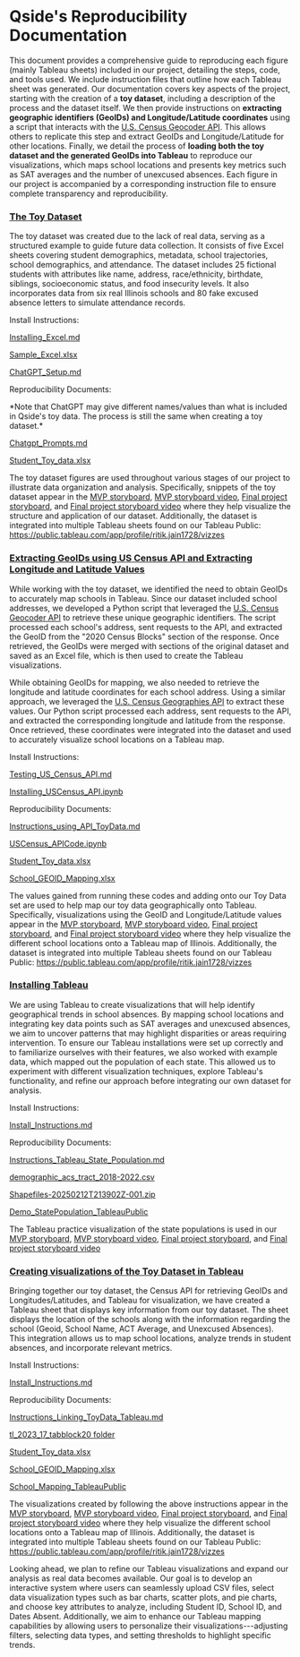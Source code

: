 # Qside's Reproducibility Documentation

This document provides a comprehensive guide to reproducing each figure
(mainly Tableau sheets) included in our project, detailing the steps,
code, and tools used. We include instruction files that outline how each
Tableau sheet was generated. Our documentation covers key aspects of the
project, starting with the creation of a **toy dataset**, including a
description of the process and the dataset itself. We then provide
instructions on **extracting geographic identifiers (GeoIDs) and
Longitude/Latitude coordinates** using a script that interacts with the
[U.S. Census Geocoder
API](https://geocoding.geo.census.gov/geocoder/geographies/address).
This allows others to replicate this step and extract GeoIDs and
Longitude/Latitude for other locations. Finally, we detail the process
of **loading both the toy dataset and the generated GeoIDs into
Tableau** to reproduce our visualizations, which maps school locations
and presents key metrics such as SAT averages and the number of
unexcused absences. Each figure in our project is accompanied by a
corresponding instruction file to ensure complete transparency and
reproducibility.

### <ins>The Toy Dataset</ins>

The toy dataset was created due to the lack of real data, serving as a
structured example to guide future data collection. It consists of five
Excel sheets covering student demographics, metadata, school
trajectories, school demographics, and attendance. The dataset includes
25 fictional students with attributes like name, address,
race/ethnicity, birthdate, siblings, socioeconomic status, and food
insecurity levels. It also incorporates data from six real Illinois
schools and 80 fake excused absence letters to simulate attendance
records.

Install Instructions:

[Installing_Excel.md](https://github.com/ritikjain1/QsideCapstone25/blob/main/Reproducibility_Documents/Toy_Dataset/Installing_Excel.md)

[Sample_Excel.xlsx](https://github.com/ritikjain1/QsideCapstone25/blob/main/Reproducibility_Documents/Toy_Dataset/Sample_Excel.xlsx)

[ChatGPT_Setup.md](https://github.com/ritikjain1/QsideCapstone25/blob/main/Reproducibility_Documents/Toy_Dataset/ChatGPT_Setup.md)

Reproducibility Documents:

\*Note that ChatGPT may give different names/values than what is
included in Qside's toy data. The process is still the same when
creating a toy dataset.\*


[Chatgpt_Prompts.md](https://github.com/ritikjain1/QsideCapstone25/blob/main/Reproducibility_Documents/Toy_Dataset/About_QSIDEs_ToyData.md)

[Student_Toy_data.xlsx](https://github.com/ritikjain1/QsideCapstone25/blob/main/Reproducibility_Documents/Toy_Dataset/Student_Toy_data.xlsx)

The toy dataset figures are used throughout various stages of our
project to illustrate data organization and analysis. Specifically,
snippets of the toy dataset appear in the [MVP
storyboard](https://github.com/ritikjain1/QsideCapstone25/blob/main/Deliverables/Qside-CMSE495_MVP_Storyboard.pdf), [MVP storyboard
video](https://github.com/ritikjain1/QsideCapstone25/blob/main/Deliverables/Project_Presentation_Videos.md), [Final project storyboard](https://github.com/ritikjain1/QsideCapstone25/blob/main/Deliverables/Qside-CMSE495_Final_Presentation_Plan.pdf), and [Final project storyboard video](https://github.com/ritikjain1/QsideCapstone25/blob/main/Deliverables/Project_Presentation_Videos.md)
where they help visualize the structure and application of our dataset.
Additionally, the dataset is integrated into multiple Tableau sheets
found on our Tableau Public:
<https://public.tableau.com/app/profile/ritik.jain1728/vizzes>

### <ins>Extracting GeoIDs using US Census API and Extracting Longitude and Latitude Values</ins>

While working with the toy dataset, we identified the need to obtain
GeoIDs to accurately map schools in Tableau. Since our dataset included
school addresses, we developed a Python script that leveraged the [U.S.
Census Geocoder
API](https://geocoding.geo.census.gov/geocoder/geographies/address) to
retrieve these unique geographic identifiers. The script processed each
school's address, sent requests to the API, and extracted the GeoID from
the \"2020 Census Blocks\" section of the response. Once retrieved, the
GeoIDs were merged with sections of the original dataset and saved as an
Excel file, which is then used to create the Tableau visualizations.

While obtaining GeoIDs for mapping, we also needed to retrieve the
longitude and latitude coordinates for each school address. Using a
similar approach, we leveraged the [U.S. Census Geographies
API](https://geocoding.geo.census.gov/geocoder/geographies/address) to
extract these values. Our Python script processed each address, sent
requests to the API, and extracted the corresponding longitude and
latitude from the response. Once retrieved, these coordinates were
integrated into the dataset and used to accurately visualize school
locations on a Tableau map.

Install Instructions:

[Testing_US_Census_API.md](https://github.com/ritikjain1/QsideCapstone25/blob/main/Reproducibility_Documents/US_Census_API/Testing_US_Census_API.md)

[Installing_USCensus_API.ipynb](https://github.com/ritikjain1/QsideCapstone25/blob/main/Reproducibility_Documents/US_Census_API/Installing_USCensus_API.ipynb)

Reproducibility Documents:

[Instructions_using_API_ToyData.md](https://github.com/ritikjain1/QsideCapstone25/blob/main/Reproducibility_Documents/US_Census_API/Instructions_using_API_ToyData.md)

[USCensus_APICode.ipynb](https://github.com/ritikjain1/QsideCapstone25/blob/main/Reproducibility_Documents/US_Census_API/USCensus_APICode.ipynb)

[Student_Toy_data.xlsx](https://github.com/ritikjain1/QsideCapstone25/blob/main/Reproducibility_Documents/US_Census_API/Student_Toy_data.xlsx)

[School_GEOID_Mapping.xlsx](https://github.com/ritikjain1/QsideCapstone25/blob/main/Reproducibility_Documents/US_Census_API/School_GEOID_Mapping.xlsx)

The values gained from running these codes and adding onto our Toy Data
set are used to help map our toy data geographically onto Tableau.
Specifically, visualizations using the GeoID and Longitude/Latitude
values appear in the [MVP
storyboard](https://github.com/ritikjain1/QsideCapstone25/blob/main/Deliverables/Qside-CMSE495_MVP_Storyboard.pdf), [MVP storyboard
video](https://github.com/ritikjain1/QsideCapstone25/blob/main/Deliverables/Project_Presentation_Videos.md), [Final project storyboard](https://github.com/ritikjain1/QsideCapstone25/blob/main/Deliverables/Qside-CMSE495_Final_Presentation_Plan.pdf), and [Final project storyboard video](https://github.com/ritikjain1/QsideCapstone25/blob/main/Deliverables/Project_Presentation_Videos.md)
where they help visualize the different school locations onto a Tableau
map of Illinois. Additionally, the dataset is integrated into multiple
Tableau sheets found on our Tableau Public:
<https://public.tableau.com/app/profile/ritik.jain1728/vizzes>

### <ins>Installing Tableau</ins>

We are using Tableau to create visualizations that will help identify
geographical trends in school absences. By mapping school locations and
integrating key data points such as SAT averages and unexcused absences,
we aim to uncover patterns that may highlight disparities or areas
requiring intervention. To ensure our Tableau installations were set up
correctly and to familiarize ourselves with their features, we also
worked with example data, which mapped out the population of each state.
This allowed us to experiment with different visualization techniques,
explore Tableau's functionality, and refine our approach before
integrating our own dataset for analysis.

Install Instructions:

[Install_Instructions.md](https://github.com/ritikjain1/QsideCapstone25/blob/main/Deliverables/Install_Instructions.md)

Reproducibility Documents:

[Instructions_Tableau_State_Population.md](https://github.com/ritikjain1/QsideCapstone25/blob/main/Reproducibility_Documents/Tableau/Instructions_Tableau_State_Population.md)

[demographic_acs_tract_2018-2022.csv](https://github.com/ritikjain1/QsideCapstone25/blob/main/Reproducibility_Documents/Tableau/demographic_acs_tract_2018-2022.xlsx)

[Shapefiles-20250212T213902Z-001.zip](https://github.com/ritikjain1/QsideCapstone25/tree/main/Reproducibility_Documents/Tableau/Shapefiles)

[Demo_StatePopulation_TableauPublic](https://public.tableau.com/app/profile/gabriella.stickney/viz/Demo_StatePopulation/Sheet1)

The Tableau practice visualization of the state populations is used in
our [MVP
storyboard](https://github.com/ritikjain1/QsideCapstone25/blob/main/Deliverables/Qside-CMSE495_MVP_Storyboard.pdf), [MVP storyboard
video](https://github.com/ritikjain1/QsideCapstone25/blob/main/Deliverables/Project_Presentation_Videos.md), [Final project storyboard](https://github.com/ritikjain1/QsideCapstone25/blob/main/Deliverables/Qside-CMSE495_Final_Presentation_Plan.pdf), and [Final project storyboard video](https://github.com/ritikjain1/QsideCapstone25/blob/main/Deliverables/Project_Presentation_Videos.md)

### <ins>Creating visualizations of the Toy Dataset in Tableau</ins>

Bringing together our toy dataset, the Census API for retrieving GeoIDs
and Longitudes/Latitudes, and Tableau for visualization, we have created
a Tableau sheet that displays key information from our toy dataset. The
sheet displays the location of the schools along with the information
regarding the school (Geoid, School Name, ACT Average, and Unexcused
Absences). This integration allows us to map school locations, analyze
trends in student absences, and incorporate relevant metrics.

Install Instructions:

[Install_Instructions.md](https://github.com/ritikjain1/QsideCapstone25/blob/main/Deliverables/Install_Instructions.md)

Reproducibility Documents:

[Instructions_Linking_ToyData_Tableau.md](https://github.com/ritikjain1/QsideCapstone25/blob/main/Reproducibility_Documents/Toy_Data_TableauSheet/Instructions_Linking_ToyData_Tableau.md)

[tl_2023_17_tabblock20
folder](https://github.com/ritikjain1/QsideCapstone25/blob/main/Reproducibility_Documents/Toy_Data_TableauSheet/Download_tl_2023_17_tabblock20.md)

[Student_Toy_data.xlsx](https://github.com/ritikjain1/QsideCapstone25/blob/main/Reproducibility_Documents/US_Census_API/Student_Toy_data.xlsx)

[School_GEOID_Mapping.xlsx](https://github.com/ritikjain1/QsideCapstone25/blob/main/Reproducibility_Documents/US_Census_API/School_GEOID_Mapping.xlsx)

[School_Mapping_TableauPublic](https://public.tableau.com/app/profile/ritik.jain1728/viz/Toydataset_17429213767350/Sheet2?publish=yes)

The visualizations created by following the above instructions appear in
the [MVP
storyboard](https://github.com/ritikjain1/QsideCapstone25/blob/main/Deliverables/Qside-CMSE495_MVP_Storyboard.pdf), [MVP storyboard
video](https://github.com/ritikjain1/QsideCapstone25/blob/main/Deliverables/Project_Presentation_Videos.md), [Final project storyboard](https://github.com/ritikjain1/QsideCapstone25/blob/main/Deliverables/Qside-CMSE495_Final_Presentation_Plan.pdf), and [Final project storyboard video](https://github.com/ritikjain1/QsideCapstone25/blob/main/Deliverables/Project_Presentation_Videos.md)
where they help visualize the different school locations onto a Tableau
map of Illinois. Additionally, the dataset is integrated into multiple
Tableau sheets found on our Tableau Public:
<https://public.tableau.com/app/profile/ritik.jain1728/vizzes>

Looking ahead, we plan to refine our Tableau visualizations and expand
our analysis as real data becomes available. Our goal is to develop an
interactive system where users can seamlessly upload CSV files, select
data visualization types such as bar charts, scatter plots, and pie
charts, and choose key attributes to analyze, including Student ID,
School ID, and Dates Absent. Additionally, we aim to enhance our Tableau
mapping capabilities by allowing users to personalize their
visualizations---adjusting filters, selecting data types, and setting
thresholds to highlight specific trends.
